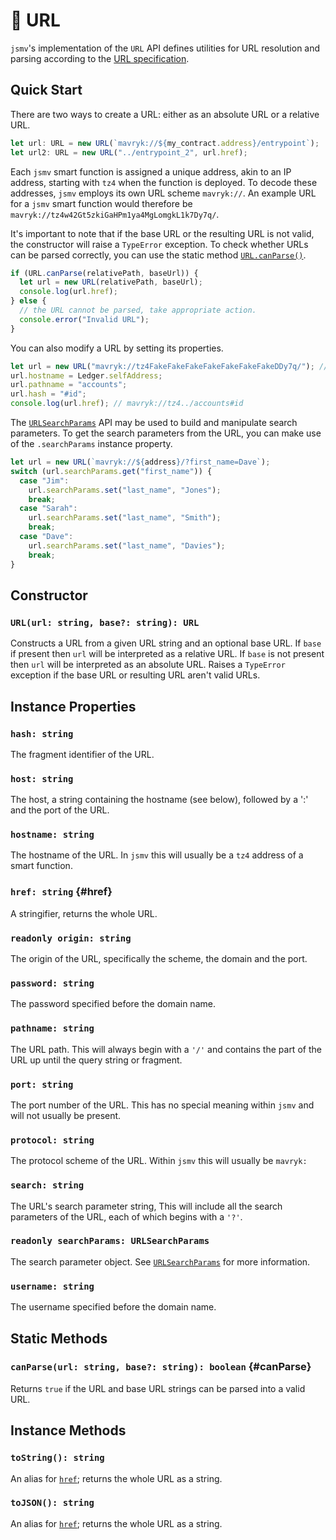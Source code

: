 # 🔗 URL

`jsmv`'s implementation of the `URL` API defines utilities for URL resolution and parsing according to the [URL specification](https://url.spec.whatwg.org/#urlsearchparams).

## Quick Start

There are two ways to create a URL: either as an absolute URL or a relative URL.

```typescript
let url: URL = new URL(`mavryk://${my_contract.address}/entrypoint`);
let url2: URL = new URL("../entrypoint_2", url.href);
```

Each `jsmv` smart function is assigned a unique address, akin to an IP address, starting with `tz4` when the function is deployed.
To decode these addresses, `jsmv` employs its own URL scheme `mavryk://`.
An example URL for a `jsmv` smart function would therefore be `mavryk://tz4w42Gt5zkiGaHPm1ya4MgLomgkL1k7Dy7q/`.

It's important to note that if the base URL or the resulting URL is not valid, the constructor will raise a `TypeError` exception.
To check whether URLs can be parsed correctly, you can use the static method [`URL.canParse()`](#canParse).

```typescript
if (URL.canParse(relativePath, baseUrl)) {
  let url = new URL(relativePath, baseUrl);
  console.log(url.href);
} else {
  // the URL cannot be parsed, take appropriate action.
  console.error("Invalid URL");
}
```

You can also modify a URL by setting its properties.

```typescript
let url = new URL("mavryk://tz4FakeFakeFakeFakeFakeFakeFakeDDy7q/"); // not a valid address, we'll have to change it
url.hostname = Ledger.selfAddress;
url.pathname = "accounts";
url.hash = "#id";
console.log(url.href); // mavryk://tz4../accounts#id
```

The [`URLSearchParams`](./url_search_params.md) API may be used to build and manipulate search parameters. To get the search parameters from the URL, you can make use of the `.searchParams` instance property.

```typescript
let url = new URL(`mavryk://${address}/?first_name=Dave`);
switch (url.searchParams.get("first_name")) {
  case "Jim":
    url.searchParams.set("last_name", "Jones");
    break;
  case "Sarah":
    url.searchParams.set("last_name", "Smith");
    break;
  case "Dave":
    url.searchParams.set("last_name", "Davies");
    break;
}
```

## Constructor

### `URL(url: string, base?: string): URL`

Constructs a URL from a given URL string and an optional base URL.
If `base` if present then `url` will be interpreted as a relative URL.
If `base` is not present then `url` will be interpreted as an absolute URL.
Raises a `TypeError` exception if the base URL or resulting URL aren't valid URLs.

## Instance Properties

### `hash: string`

The fragment identifier of the URL.

### `host: string`

The host, a string containing the hostname (see below), followed by a ':' and the port of the URL.

### `hostname: string`

The hostname of the URL. In `jsmv` this will usually be a `tz4` address of a smart function.

### `href: string` {#href}

A stringifier, returns the whole URL.

### `readonly origin: string`

The origin of the URL, specifically the scheme, the domain and the port.

### `password: string`

The password specified before the domain name.

### `pathname: string`

The URL path. This will always begin with a `'/'` and contains the part of the URL up until the query string or fragment.

### `port: string`

The port number of the URL. This has no special meaning within `jsmv` and will not usually be present.

### `protocol: string`

The protocol scheme of the URL. Within `jsmv` this will usually be `mavryk:`

### `search: string`

The URL's search parameter string, This will include all the search parameters of the URL, each of which begins with a `'?'`.

### `readonly searchParams: URLSearchParams`

The search parameter object. See [`URLSearchParams`](./url_search_params.md) for more information.

### `username: string`

The username specified before the domain name.

## Static Methods

### `canParse(url: string, base?: string): boolean` {#canParse}

Returns `true` if the URL and base URL strings can be parsed into a valid URL.

## Instance Methods

### `toString(): string`

An alias for [`href`](#href); returns the whole URL as a string.

### `toJSON(): string`

An alias for [`href`](#href); returns the whole URL as a string.
